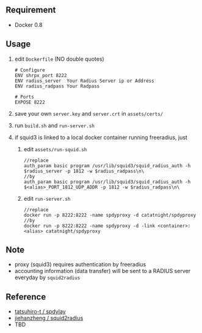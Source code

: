 ## Requirement
+ Docker 0.8

## Usage
1. edit ```Dockerfile``` (NO double quotes)

    ```Shell
    # Configure
    ENV shrpx_port 8222
    ENV radius_server  Your Radius Server ip or Address       
    ENV radius_radpass Your Radpass

    # Ports
    EXPOSE 8222
    ```
2. save your own ```server.key``` and ```server.crt``` in ```assets/certs/```
3. run ```build.sh``` and ```run-server.sh``` 
4. if squid3 is linked to a local docker container running freeradius, just
    1.  edit ```assets/run-squid.sh```

        ```Shell
        //replace
        auth_param basic program /usr/lib/squid3/squid_radius_auth -h $radius_server -p 1812 -w $radius_radpass\n\
        //by
        auth_param basic program /usr/lib/squid3/squid_radius_auth -h $<alias>_PORT_1812_UDP_ADDR -p 1812 -w $radius_radpass\n\
        ```

    2.  edit ```run-server.sh```
        ```Shell
        //replace 
        docker run -p 8222:8222 -name spdyproxy -d catatnight/spdyproxy
        //by
        docker run -p 8222:8222 -name spdyproxy -d -link <container>:<alias> catatnight/spdyproxy
        ```

## Note
+ proxy (squid3) requires authentication by freeradius
+ accounting information (data transfer) will be sent to a RADIUS server everyday by ```squid2radius```

## Reference
+ [tatsuhiro-t / spdylay](https://github.com/tatsuhiro-t/spdylay)
+ [jiehanzheng / squid2radius](https://github.com/jiehanzheng/squid2radius)
+ TBD


